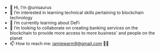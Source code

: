 - 👋 Hi, I’m @unisaurus
- 👀 I’m interested in learning technical skills pertaining to blockchain technology 
- 🌱 I’m currently learning about DeFi
- 💞️ I’m looking to collaborate on creating banking services on the blockchain to provide more access to more business' and people on the planet
- 📫 How to reach me: jamiewarm9@gmail.com 👊🏼

<!---
unisaurus/unisaurus is a ✨ special ✨ repository because its `README.md` (this file) appears on your GitHub profile.
You can click the Preview link to take a look at your changes.
--->
